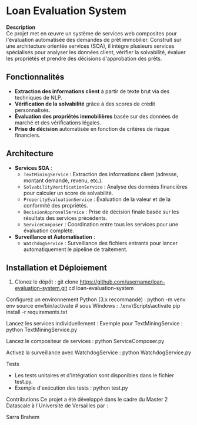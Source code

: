 # Loan Evaluation System

**Description**  
Ce projet met en œuvre un système de services web composites pour l'évaluation automatisée des demandes de prêt immobilier. Construit sur une architecture orientée services (SOA), il intègre plusieurs services spécialisés pour analyser les données client, vérifier la solvabilité, évaluer les propriétés et prendre des décisions d'approbation des prêts.

## Fonctionnalités
- **Extraction des informations client** à partir de texte brut via des techniques de NLP.
- **Vérification de la solvabilité** grâce à des scores de crédit personnalisés.
- **Évaluation des propriétés immobilières** basée sur des données de marché et des vérifications légales.
- **Prise de décision** automatisée en fonction de critères de risque financiers.

## Architecture
- **Services SOA** :
  - `TextMiningService` : Extraction des informations client (adresse, montant demandé, revenu, etc.).
  - `SolvabilityVerificationService` : Analyse des données financières pour calculer un score de solvabilité.
  - `ProperityEvaluationService` : Évaluation de la valeur et de la conformité des propriétés.
  - `DecisionApprovalService` : Prise de décision finale basée sur les résultats des services précédents.
  - `ServiceComposer` : Coordination entre tous les services pour une évaluation complète.
- **Surveillance et Automatisation** :
  - `WatchdogService` : Surveillance des fichiers entrants pour lancer automatiquement le pipeline de traitement.

## Installation et Déploiement
1. Clonez le dépôt :
   git clone https://github.com/username/loan-evaluation-system.git
   cd loan-evaluation-system
   
Configurez un environnement Python (3.x recommandé) :
python -m venv env
source env/bin/activate  # sous Windows : .\env\Scripts\activate
pip install -r requirements.txt

Lancez les services individuellement :
Exemple pour TextMiningService :
python TextMiningService.py

Lancez le compositeur de services :
python ServiceComposer.py

Activez la surveillance avec WatchdogService :
python WatchdogService.py

Tests
- Les tests unitaires et d'intégration sont disponibles dans le fichier test.py.
- Exemple d'exécution des tests :
python test.py

Contributions
Ce projet a été développé dans le cadre du Master 2 Datascale à l'Université de Versailles par :

Sarra Brahem
